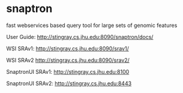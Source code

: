 # snaptron
fast webservices based query tool for large sets of genomic features

User Guide:
http://stingray.cs.jhu.edu:8090/snaptron/docs/

WSI SRAv1:
http://stingray.cs.jhu.edu:8090/srav1/

WSI SRAv2
http://stingray.cs.jhu.edu:8090/srav2/

SnaptronUI SRAv1:
http://stingray.cs.jhu.edu:8100

SnaptronUI SRAv2:
http://stingray.cs.jhu.edu:8443
